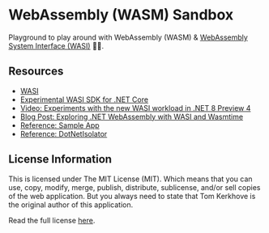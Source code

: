 # WebAssembly (WASM) Sandbox

Playground to play around with WebAssembly (WASM) & [WebAssembly System Interface (WASI)](https://github.com/WebAssembly/Wasi) 🤹‍♂️.

## Resources

- [WASI](https://github.com/WebAssembly/Wasi)
- [Experimental WASI SDK for .NET Core](https://github.com/SteveSandersonMS/dotnet-wasi-sdk)
- [Video: Experiments with the new WASI workload in .NET 8 Preview 4](https://www.youtube.com/watch?v=gKX-cdqnb8I)
- [Blog Post: Exploring .NET WebAssembly with WASI and Wasmtime](https://dev.to/azure/exploring-net-webassembly-with-wasi-and-wasmtime-41l5)
- [Reference: Sample App](https://github.com/lambdageek/sample-dotnet-wasi-vscode/tree/main/dotnet-wasi-hello)
- [Reference: DotNetIsolator](https://github.com/SteveSandersonMS/DotNetIsolator)

## License Information

This is licensed under The MIT License (MIT). Which means that you can use, copy, modify, merge, publish, distribute, sublicense, and/or sell copies of the web application. But you always need to state that Tom Kerkhove is the original author of this application.

Read the full license [here](LICENSE).
